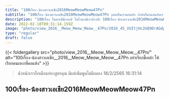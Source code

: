 ```yaml
---
title: "100เรื่อง-น้องสาวเอเชีย2016MeowMeowMeow47Pn"
subtitle: "100เรื่อง-น้องสาวเอเชีย2016MeowMeowMeow47Pn เคยเห็นเรานอนยัง ถ้ายังก็มานอนกับเรา"
description: "100เรื่อง ในคาเฟ่มีกาแฟ ในใจแกมีเราบ้างป่ะ 100เรื่อง-น้องสาวเอเชีย2016MeowMeowMeow47Pn 18/2/2565 16:31:14"
date: 2022-02-18T09:31:14.159Z
image: "photo/view_2016__Meow_Meow_Meow__47Pn/2016_45_VUItjHc2UQ9OrAGdpfc7.jpg"
type: "regular"
draft: false
---
```


{{< foldergallery src="photo/view_2016__Meow_Meow_Meow__47Pn/" alt="100เรื่อง-น้องสาวเอเชีย__2016__Meow_Meow_Meow__47Pn อย่าเรียกขี้เหล้า ให้เรียกคนเหงาที่คอแห้ง" >}}


> น้ำหนักเราก็เหมือนท่องสูตรคุณ มีแต่เพิ่มพูนไม่มีลดลง 18/2/2565 16:31:14

## 100เรื่อง-น้องสาวเอเชีย2016MeowMeowMeow47Pn
